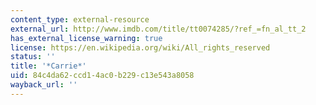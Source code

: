```yaml
---
content_type: external-resource
external_url: http://www.imdb.com/title/tt0074285/?ref_=fn_al_tt_2
has_external_license_warning: true
license: https://en.wikipedia.org/wiki/All_rights_reserved
status: ''
title: '*Carrie*'
uid: 84c4da62-ccd1-4ac0-b229-c13e543a8058
wayback_url: ''
---
```

